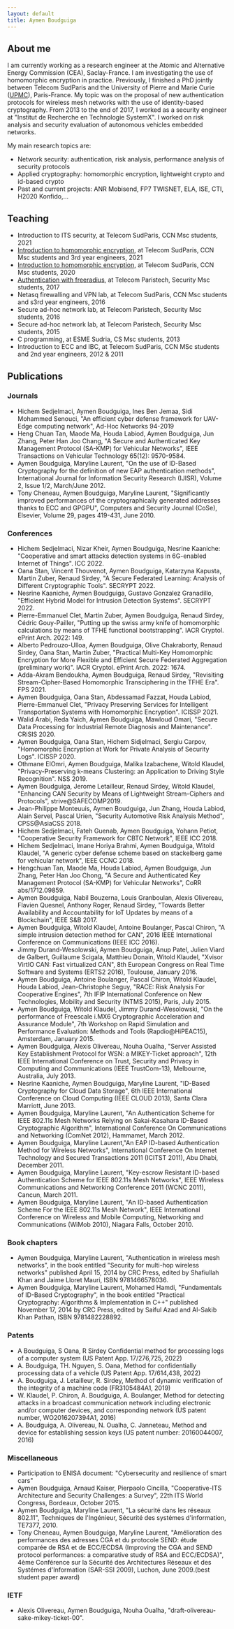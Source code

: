 ```yaml
---
layout: default
title: Aymen Boudguiga
---
```


## About me

  I am currently working as a research engineer at the Atomic and Alternative Energy Commission (CEA), Saclay-France. I am investigating the use of homomorphic encryption in practice.
  Previously, I finished a PhD jointly between Telecom SudParis and the University of Pierre and Marie Curie ([UPMC](https://www.telecom-sudparis.eu/)), Paris-France. My topic was on the proposal of new authentication protocols for wireless mesh networks with the use of identity-based cryptography. From 2013 to the end of 2017, I worked as a security engineer at "Institut de Recherche en Technologie SystemX". I worked on risk analysis and security evaluation of autonomous vehicles embedded networks.


  My main research topics are:

  - Network security: authentication, risk analysis, performance analysis of security protocols
  - Applied cryptography: homomorphic encryption, lightweight crypto and id-based crypto
  - Past and current projects: ANR Mobisend, FP7 TWISNET, ELA, ISE, CTI, H2020 Konfido,...

## Teaching
  - Introduction to ITS security, at Telecom SudParis, CCN Msc students, 2021
  - [Introduction to homomorphic encryption](https://drive.google.com/file/d/1NjYllN7DoxRUiTAeJkyMOeHBnRozKiG7/view?usp=sharing), at Telecom SudParis, CCN Msc students and 3rd year engineers, 2021
  - [Introduction to homomorphic encryption](https://drive.google.com/file/d/1NjYllN7DoxRUiTAeJkyMOeHBnRozKiG7/view?usp=sharing), at Telecom SudParis, CCN Msc students, 2020
  - [Authentication with freeradius](https://drive.google.com/open?id=0By-svYdEGlt9UEhSOHlNdXBJLTA), at Telecom Paristech, Security Msc students, 2017
  - Netasq firewalling and VPN lab, at Telecom SudParis, CCN Msc students and s3rd year engineers, 2016
  - Secure ad-hoc network lab, at Telecom Paristech, Security Msc students, 2016
  - Secure ad-hoc network lab, at Telecom Paristech, Security Msc students, 2015
  - C programming, at ESME Sudria, CS Msc students, 2013
  - Introduction to ECC and IBC, at Telecom SudParis, CCN MSc students and 2nd year engineers, 2012 & 2011

## Publications

### Journals

  - Hichem Sedjelmaci, Aymen Boudguiga, Ines Ben Jemaa, Sidi Mohammed Senouci, "An efficient cyber defense framework for UAV-Edge computing network", Ad-Hoc Networks 94-2019
  - Heng Chuan Tan, Maode Ma, Houda Labiod, Aymen Boudguiga, Jun Zhang, Peter Han Joo Chang, "A Secure and Authenticated Key Management Protocol (SA-KMP) for Vehicular Networks", IEEE Transactions on Vehicular Technology 65(12): 9570-9584.
  - Aymen Boudguiga, Maryline Laurent, "On the use of ID-Based Cryptography for the definition of new EAP authentication methods", International Journal for Information Security Research (IJISR), Volume 2, Issue 1/2, March/June 2012.
  - Tony Cheneau, Aymen Boudguiga, Maryline Laurent, "Significantly improved performances of the cryptographically generated addresses thanks to ECC and GPGPU", Computers and Security Journal (CoSe), Elsevier, Volume 29, pages 419-431, June 2010.

### Conferences

  - Hichem Sedjelmaci, Nizar Kheir, Aymen Boudguiga, Nesrine Kaaniche: "Cooperative and smart attacks detection systems in 6G-enabled Internet of Things". ICC 2022.
  - Oana Stan, Vincent Thouvenot, Aymen Boudguiga, Katarzyna Kapusta, Martin Zuber, Renaud Sirdey, "A Secure Federated Learning: Analysis of Different Cryptographic Tools". SECRYPT 2022.
  - Nesrine Kaaniche, Aymen Boudguiga, Gustavo Gonzalez Granadillo, "Efficient Hybrid Model for Intrusion Detection Systems". SECRYPT 2022.
  - Pierre-Emmanuel Clet, Martin Zuber, Aymen Boudguiga, Renaud Sirdey, Cédric Gouy-Pailler, "Putting up the swiss army knife of homomorphic calculations by means of TFHE functional bootstrapping". IACR Cryptol. ePrint Arch. 2022: 149.
  - Alberto Pedrouzo-Ulloa, Aymen Boudguiga, Olive Chakraborty, Renaud Sirdey, Oana Stan, Martin Zuber, "Practical Multi-Key Homomorphic Encryption for More Flexible and Efficient Secure Federated Aggregation (preliminary work)". IACR Cryptol. ePrint Arch. 2022: 1674.
  - Adda-Akram Bendoukha, Aymen Boudguiga, Renaud Sirdey, "Revisiting Stream-Cipher-Based Homomorphic Transciphering in the TFHE Era". FPS 2021.
  - Aymen Boudguiga, Oana Stan, Abdessamad Fazzat, Houda Labiod, Pierre-Emmanuel Clet, "Privacy Preserving Services for Intelligent Transportation Systems with Homomorphic Encryption". ICISSP 2021.
  - Walid Arabi, Reda Yaich, Aymen Boudguiga, Mawloud Omari, "Secure Data Processing for Industrial Remote Diagnosis and Maintenance". CRiSIS 2020.
  - Aymen Boudguiga, Oana Stan, Hichem Sidjelmaci, Sergiu Carpov, "Homomorphic Encryption at Work for Private Analysis of Security Logs". ICISSP 2020.
  - Othmane ElOmri, Aymen Boudguiga, Malika Izabachene, Witold Klaudel, "Privacy-Preserving k-means Clustering: an Application to Driving Style Recognition". NSS 2019.
  - Aymen Boudguiga, Jerome Letailleur, Renaud Sirdey, Witold Klaudel, "Enhancing CAN Security by Means of Lightweight Stream-Ciphers and Protocols", strive@SAFECOMP2019.
  - Jean-Philippe Monteuuis, Aymen Boudguiga, Jun Zhang, Houda Labiod, Alain Servel, Pascal Urien, "Security Automotive Risk Analysis Method", CPSS@AsiaCSS 2018.
  - Hichem Sedjelmaci, Fateh Guenab, Aymen Boudguiga, Yohann Petiot, "Cooperative Security Framework for CBTC Network", IEEE ICC 2018.
  - Hichem Sedjelmaci, Imane Horiya Brahmi, Aymen Boudguiga, Witold Klaudel, "A generic cyber defense scheme based on stackelberg game for vehicular network", IEEE CCNC 2018.
  - Hengchuan Tan, Maode Ma, Houda Labiod, Aymen Boudguiga, Jun Zhang, Peter Han Joo Chong, "A Secure and Authenticated Key Management Protocol (SA-KMP) for Vehicular Networks", CoRR abs/1712.09859.
  - Aymen Boudguiga, Nabil Bouzerna, Louis Granboulan, Alexis Olivereau, Flavien Quesnel, Anthony Roger, Renaud Sirdey, "Towards Better Availability and Accountability for IoT Updates by means of a Blockchain", IEEE S&B 2017.
  - Aymen Boudguiga, Witold Klaudel, Antoine Boulanger, Pascal Chiron, "A simple intrusion detection method for CAN", 2016 IEEE International Conference on Communications (IEEE ICC 2016).
  - Jimmy Durand-Wesolowski, Aymen Boudguiga, Anup Patel, Julien Viard de Galbert, Guillaume Scigala, Matthieu Donain, Witold Klaudel, "Xvisor VirtIO CAN: Fast virtualized CAN", 8th European Congress on Real Time Software and Systems (ERTS2 2016), Toulouse, January 2016.
  - Aymen Boudguiga, Antoine Boulanger, Pascal Chiron, Witold Klaudel, Houda Labiod, Jean-Christophe Seguy, "RACE: Risk Analysis For Cooperative Engines",  7th IFIP International Conference on New Technologies, Mobility and Security (NTMS 2015), Paris, July 2015.
  - Aymen Boudguiga, Witold Klaudel, Jimmy Durand-Wesolowski, "On the performance of Freescale i.MX6 Cryptographic Acceleration and Assurance Module", 7th Workshop on Rapid Simulation and Performance Evaluation: Methods and Tools (Rapdio@HiPEAC15), Amsterdam, January 2015.
  - Aymen Boudguiga, Alexis Olivereau, Nouha Oualha, "Server Assisted Key Establishment Protocol for WSN: a MIKEY-Ticket approach", 12th IEEE International Conference on Trust, Security and Privacy in Computing and Communications (IEEE TrustCom-13), Melbourne, Australia, July 2013.
  - Nesrine Kaaniche, Aymen Boudguiga, Maryline Laurent, "ID-Based Cryptography for Cloud Data Storage", 6th IEEE International Conference on Cloud Computing (IEEE CLOUD 2013), Santa Clara Marriott, June 2013.
  - Aymen Boudguiga, Maryline Laurent, "An Authentication Scheme for IEEE 802.11s Mesh Networks Relying on Sakai-Kasahara ID-Based Cryptographic Algorithm", International Conference On Communications and Networking (ComNet 2012), Hammamet, March 2012.
  - Aymen Boudguiga, Maryline Laurent,"An EAP ID-based Authentication Method for Wireless Networks", International Conference On Internet Technology and Secured Transactions 2011 (ICITST 2011), Abu Dhabi, December 2011.
  - Aymen Boudguiga, Maryline Laurent, "Key-escrow Resistant ID-based Authentication Scheme for IEEE 802.11s Mesh Networks", IEEE Wireless Communications and Networking Conference 2011 (WCNC 2011), Cancun, March 2011.
  - Aymen Boudguiga, Maryline Laurent, "An ID-based Authentication Scheme For the IEEE 802.11s Mesh Network", IEEE International Conference on Wireless and Mobile Computing, Networking and Communications (WiMob 2010), Niagara Falls, October 2010.

### Book chapters

  - Aymen Boudguiga, Maryline Laurent, "Authentication in wireless mesh networks", in the book entitled "Security for multi-hop wireless networks" published April 15, 2014 by CRC Press, edited by Shafiullah Khan and Jaime Lloret Mauri, ISBN 9781466578036.
  - Aymen Boudguiga, Maryline Laurent, Mohamed Hamdi, "Fundamentals of ID-Based Cryptography", in the book entitled "Practical Cryptography: Algorithms & Implementation in C++" published November  17, 2014 by CRC Press, edited by Saiful Azad and Al-Sakib Khan Pathan, ISBN 9781482228892.

### Patents

  - A Boudguiga, S Oana, R Sirdey Confidential method for processing logs of a computer system (US Patent App. 17/276,725, 2022)
  - A. Boudguiga, TH. Nguyen, S. Oana, Method for confidentially processing data of a vehicle (US Patent App. 17/614,438, 2022)
  - A. Boudguiga, J. Letailleur, R. Sirdey, Method of dynamic verification of the integrity of a machine code (FR3105484A1, 2019)
  - W. Klaudel, P. Chiron, A. Boudguiga, A. Boulanger, Method for detecting attacks in a broadcast communication network including electronic and/or computer devices, and corresponding network (US patent number, WO2016207394A1, 2016)
  - A. Boudguiga, A. Olivereau, N. Oualha, C. Janneteau, Method and device for establishing session keys (US patent number: 20160044007, 2016)

### Miscellaneous

  - Participation to ENISA document: "Cybersecurity and resilience of smart cars"
  - Aymen Boudguiga, Arnaud Kaiser, Pierpaolo Cincilla, "Cooperative-ITS Architecture and Security Challenges: a Survey", 22th ITS World Congress, Bordeaux, October 2015.
  - Aymen Boudguiga, Maryline Laurent, "La sécurité dans les réseaux 802.11", Techniques de l'Ingénieur, Sécurité des systémes d'information, TE7377, 2010.
  - Tony Cheneau, Aymen Boudguiga, Maryline Laurent, "Amélioration des performances des adresses CGA et du protocole SEND: étude comparée de RSA et de ECC/ECDSA (Improving the CGA and SEND protocol performances: a comparative study of RSA and ECC/ECDSA)", 4ème Conférence sur la Sécurité des Architectures Réseaux et des Systémes d'Information (SAR-SSI 2009), Luchon, June 2009.(best student paper award)

### IETF
  - Alexis Olivereau, Aymen Boudguiga, Nouha Oualha, "draft-olivereau-sake-mikey-ticket-00".
